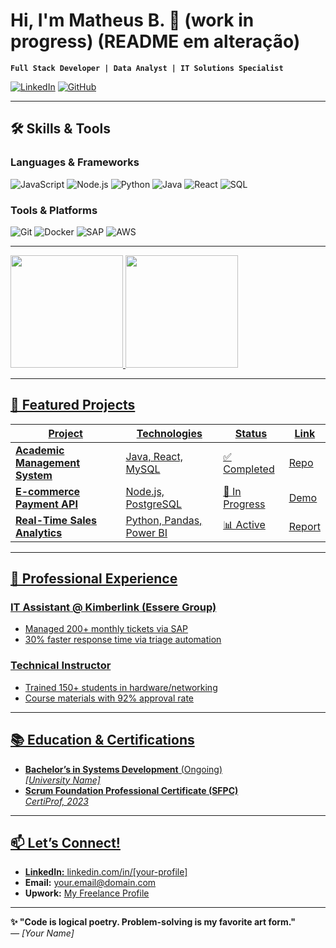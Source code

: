 # Hi, I'm Matheus B. 👋 (work in progress) (README em alteração)

**`Full Stack Developer | Data Analyst | IT Solutions Specialist`**

[![LinkedIn](https://img.shields.io/badge/LinkedIn-%230077B5?style=flat&logo=linkedin)](https://www.linkedin.com/in/matheus-b-sampaio)
[![GitHub](https://img.shields.io/github/followers/MBritoS19?label=Follow&style=social)](https://github.com/MBritoS19)
<!-- ![Visitor Counter](https://visitor-badge.glitch.me/badge?page_id=[your-user].[your-repo]) -->
---

## 🛠️ Skills & Tools

### **Languages & Frameworks**
![JavaScript](https://img.shields.io/badge/-JavaScript-F7DF1E?logo=javascript&logoColor=black)
![Node.js](https://img.shields.io/badge/-Node.js-339933?logo=node.js&logoColor=white)
![Python](https://img.shields.io/badge/-Python-3776AB?logo=python&logoColor=white)
![Java](https://img.shields.io/badge/-Java-007396?logo=java&logoColor=white)
![React](https://img.shields.io/badge/-React-61DAFB?logo=react&logoColor=black)
![SQL](https://img.shields.io/badge/-SQL-4479A1?logo=mysql&logoColor=white)

### **Tools & Platforms**
![Git](https://img.shields.io/badge/-Git-F05032?logo=git&logoColor=white)
![Docker](https://img.shields.io/badge/-Docker-2496ED?logo=docker&logoColor=white)
![SAP](https://img.shields.io/badge/-SAP-0FAAFF?logo=sap&logoColor=white)
![AWS](https://img.shields.io/badge/-AWS-232F3E?logo=amazon-aws&logoColor=white)

---

<div>
<a href="https://github.com/MBritoS19">
<img loading="lazy" height="180em" src="https://github-readme-stats.vercel.app/api/top-langs/?MBritoS19&layout=compact&langs_count=7&theme=dracula"/>
<img loading="lazy" height="180em" src="https://github-readme-stats.vercel.app/api?username=MBritoS19&show_icons=true&theme=dracula&include_all_commits=true&count_private=true"/>
</div>

---
## 🚀 Featured Projects

| Project | Technologies | Status | Link |
|---------|-------------|--------|------|
| **Academic Management System** | Java, React, MySQL | ✅ Completed | [Repo](#) |
| **E-commerce Payment API** | Node.js, PostgreSQL | 🚧 In Progress | [Demo](#) |
| **Real-Time Sales Analytics** | Python, Pandas, Power BI | 📊 Active | [Report](#) |

---

## 💼 Professional Experience

### **IT Assistant** @ Kimberlink (Essere Group)
- Managed 200+ monthly tickets via SAP
- 30% faster response time via triage automation

### **Technical Instructor** 
- Trained 150+ students in hardware/networking
- Course materials with 92% approval rate

---

## 📚 Education & Certifications
- **Bachelor’s in Systems Development** (Ongoing)  
  *[University Name]*  
- **Scrum Foundation Professional Certificate (SFPC)**  
  *CertiProf, 2023*

---

## 📫 Let’s Connect!
- **LinkedIn:** [linkedin.com/in/[your-profile]](https://www.linkedin.com/in/[your-profile]/)
- **Email:** [your.email@domain.com](mailto:your.email@domain.com)
- **Upwork:** [My Freelance Profile](#)

---

**✨ "Code is logical poetry. Problem-solving is my favorite art form."**  
*— [Your Name]*
